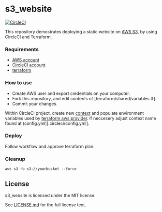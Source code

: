 # s3_website

[![CircleCI](https://circleci.com/gh/atrakic/s3-website.svg?style=svg)](https://circleci.com/gh/atrakic/s3-website)

This repository demostrates deploying a static website on [AWS S3](https://docs.aws.amazon.com/AmazonS3/latest/dev/WebsiteHosting.html), by using CircleCI and Terraform.

### Requirements
- [AWS account](https://aws.amazon.com/account/)
- [CircleCI account](https://circleci.com/signup/)
- [terraform](https://www.terraform.io)

### How to use
- Create AWS user and export credentials on your computer.
- Fork this repository, and edit contents of [terraform/shared/variables.tf].
- Commit your changes.

Within CircleCi project, create new [context](https://circleci.com/docs/2.0/contexts/) and populate environment variables used by [terraform aws provider](https://www.terraform.io/docs/providers/aws/).
If neccesery adjust context name found at (config.yml)[.circleci/config.yml].

### Deploy
Follow workflow and approve terraform plan.

### Cleanup
```aws s3 rb s3://yourbucket --force```

## License

s3_website is licensed under the MIT license.

See [LICENSE.md](https://github.com/atrakic/s3_website/blob/master/LICENSE.md) for the full license text.
